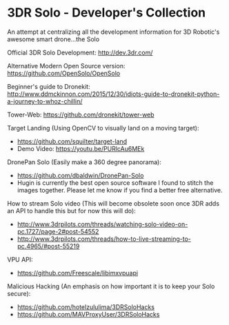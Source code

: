 # 3DR Solo - Developer's Collection
An attempt at centralizing all the development information for 3D Robotic's awesome smart drone...the Solo


Official 3DR Solo Development:
http://dev.3dr.com/

Alternative Modern Open Source version:
https://github.com/OpenSolo/OpenSolo 

Beginner's guide to Dronekit:
http://www.ddmckinnon.com/2015/12/30/idiots-guide-to-dronekit-python-a-journey-to-whoz-chillin/

Tower-Web:
https://github.com/dronekit/tower-web

Target Landing (Using OpenCV to visually land on a moving target):
- https://github.com/squilter/target-land
- Demo Video: https://youtu.be/PURlcAu6MEk

DronePan Solo (Easily make a 360 degree panorama):
- https://github.com/dbaldwin/DronePan-Solo
- Hugin is currently the best open source software I found to stitch the images together. Please let me know if you find a better free alternative.

How to stream Solo video (This will become obsolete soon once 3DR adds an API to handle this but for now this will do):
- http://www.3drpilots.com/threads/watching-solo-video-on-pc.1727/page-2#post-54552
- http://www.3drpilots.com/threads/how-to-live-streaming-to-pc.4965/#post-55219

VPU API:
- https://github.com/Freescale/libimxvpuapi

Malicious Hacking (An emphasis on how important it is to keep your Solo secure):
- https://github.com/hotelzululima/3DRSoloHacks
- https://github.com/MAVProxyUser/3DRSoloHacks



